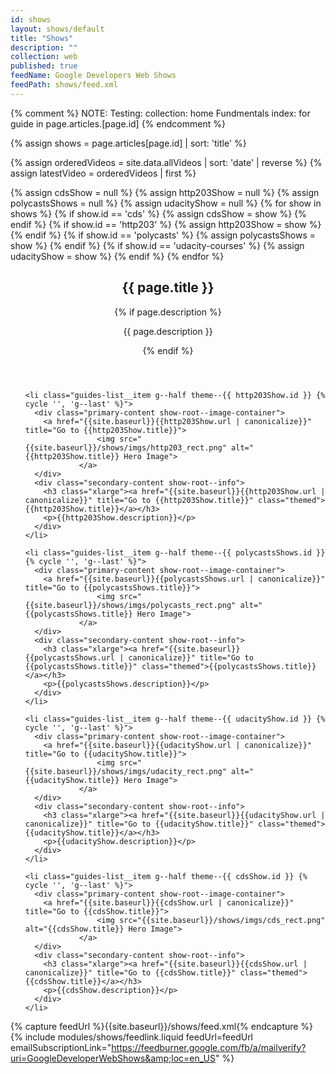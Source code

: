 ```yaml
---
id: shows
layout: shows/default
title: "Shows"
description: ""
collection: web
published: true
feedName: Google Developers Web Shows
feedPath: shows/feed.xml
---
```

{% comment %}
NOTE: Testing: collection: home
Fundmentals index: for guide in page.articles.[page.id]
{% endcomment %}

{% assign shows = page.articles[page.id] | sort: 'title'  %}

{% assign orderedVideos = site.data.allVideos | sort: 'date' | reverse %}
{% assign latestVideo = orderedVideos | first %}

{% assign cdsShow = null %}
{% assign http203Show = null %}
{% assign polycastsShows = null %}
{% assign udacityShow = null %}
{% for show in shows %}
  {% if show.id == 'cds' %}
    {% assign cdsShow = show %}
  {% endif %}
  {% if show.id == 'http203' %}
    {% assign http203Show = show %}
  {% endif %}
  {% if show.id == 'polycasts' %}
    {% assign polycastsShows = show %}
  {% endif %}
  {% if show.id == 'udacity-courses' %}
    {% assign udacityShow = show %}
  {% endif %}
{% endfor %}



<div class="guides-section">
  <header class="container">
      <h2 class="xxlarge">{{ page.title }}</h2>
      <div class="divider divider--secondary">
        <span class="themed divider-icon"></span>
      </div>
      {% if page.description %}
      <p>{{ page.description }}</p>
      {% endif %}
  </header>

  <ul class="guides-list container">

    <li class="guides-list__item g--half theme--{{ http203Show.id }} {% cycle '', 'g--last' %}">
      <div class="primary-content show-root--image-container">
      	<a href="{{site.baseurl}}{{http203Show.url | canonicalize}}" title="Go to {{http203Show.title}}">
					<img src="{{site.baseurl}}/shows/imgs/http203_rect.png" alt="{{http203Show.title}} Hero Image">
				</a>
      </div>
      <div class="secondary-content show-root--info">
        <h3 class="xlarge"><a href="{{site.baseurl}}{{http203Show.url | canonicalize}}" title="Go to {{http203Show.title}}" class="themed">{{http203Show.title}}</a></h3>
        <p>{{http203Show.description}}</p>
      </div>
    </li>

    <li class="guides-list__item g--half theme--{{ polycastsShows.id }} {% cycle '', 'g--last' %}">
      <div class="primary-content show-root--image-container">
      	<a href="{{site.baseurl}}{{polycastsShows.url | canonicalize}}" title="Go to {{polycastsShows.title}}">
					<img src="{{site.baseurl}}/shows/imgs/polycasts_rect.png" alt="{{polycastsShows.title}} Hero Image">
				</a>
      </div>
      <div class="secondary-content show-root--info">
        <h3 class="xlarge"><a href="{{site.baseurl}}{{polycastsShows.url | canonicalize}}" title="Go to {{polycastsShows.title}}" class="themed">{{polycastsShows.title}}</a></h3>
        <p>{{polycastsShows.description}}</p>
      </div>
    </li>

    <li class="guides-list__item g--half theme--{{ udacityShow.id }} {% cycle '', 'g--last' %}">
      <div class="primary-content show-root--image-container">
      	<a href="{{site.baseurl}}{{udacityShow.url | canonicalize}}" title="Go to {{udacityShow.title}}">
					<img src="{{site.baseurl}}/shows/imgs/udacity_rect.png" alt="{{udacityShow.title}} Hero Image">
				</a>
      </div>
      <div class="secondary-content show-root--info">
        <h3 class="xlarge"><a href="{{site.baseurl}}{{udacityShow.url | canonicalize}}" title="Go to {{udacityShow.title}}" class="themed">{{udacityShow.title}}</a></h3>
        <p>{{udacityShow.description}}</p>
      </div>
    </li>

    <li class="guides-list__item g--half theme--{{ cdsShow.id }} {% cycle '', 'g--last' %}">
      <div class="primary-content show-root--image-container">
      	<a href="{{site.baseurl}}{{cdsShow.url | canonicalize}}" title="Go to {{cdsShow.title}}">
					<img src="{{site.baseurl}}/shows/imgs/cds_rect.png" alt="{{cdsShow.title}} Hero Image">
				</a>
      </div>
      <div class="secondary-content show-root--info">
        <h3 class="xlarge"><a href="{{site.baseurl}}{{cdsShow.url | canonicalize}}" title="Go to {{cdsShow.title}}" class="themed">{{cdsShow.title}}</a></h3>
        <p>{{cdsShow.description}}</p>
      </div>
    </li>

  </ul>
</div>

{% capture feedUrl %}{{site.baseurl}}/shows/feed.xml{% endcapture %}
{% include modules/shows/feedlink.liquid feedUrl=feedUrl emailSubscriptionLink="https://feedburner.google.com/fb/a/mailverify?uri=GoogleDeveloperWebShows&amp;loc=en_US" %}
